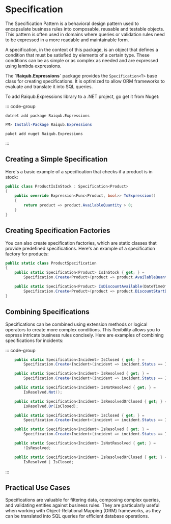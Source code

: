 # Specification

The Specification Pattern is a behavioral design pattern used to encapsulate business rules into composable, reusable and testable objects. This pattern is often used in domains where queries or validation rules need to be expressed in a more readable and maintainable form.

A specification, in the context of this package, is an object that defines a condition that must be satisfied by elements of a certain type. These conditions can be as simple or as complex as needed and are expressed using lambda expressions.

The **\`Raiqub.Expressions\`** package provides the `Specification<T>` base class for creating specifications. It is optimized to allow ORM frameworks to evaluate and translate it into SQL queries.

To add Raiqub.Expressions library to a .NET project, go get it from Nuget:

::: code-group

```shell [.NET CLI]
dotnet add package Raiqub.Expressions
```

```powershell [Powershell]
PM> Install-Package Raiqub.Expressions
```

```shell [Paket]
paket add nuget Raiqub.Expressions
```

:::

## Creating a Simple Specification

Here's a basic example of a specification that checks if a product is in stock:

```csharp
public class ProductIsInStock : Specification<Product>
{
    public override Expression<Func<Product, bool>> ToExpression()
    {
        return product => product.AvailableQuantity > 0;
    }
}
```

## Creating Specification Factories

You can also create specification factories, which are static classes that provide predefined specifications. Here's an example of a specification factory for products:

```csharp
public static class ProductSpecification
{
    public static Specification<Product> IsInStock { get; } =
        Specification.Create<Product>(product => product.AvailableQuantity > 0);

    public static Specification<Product> IsDiscountAvailable(DateTimeOffset now) =>
        Specification.Create<Product>(product => product.DiscountStartDate <= now && now <= product.DiscountEndDate);
}
```

## Combining Specifications

Specifications can be combined using extension methods or logical operators to create more complex conditions. This flexibility allows you to express intricate business rules concisely. Here are examples of combining specifications for incidents:

::: code-group

```csharp [Extension Methods]
    public static Specification<Incident> IsClosed { get; } =
        Specification.Create<Incident>(incident => incident.Status == IncidentStatus.Closed);

    public static Specification<Incident> IsResolved { get; } =
        Specification.Create<Incident>(incident => incident.Status == IncidentStatus.Resolved);

    public static Specification<Incident> IsNotResolved { get; } =
        IsResolved.Not();

    public static Specification<Incident> IsResolvedOrClosed { get; } =
        IsResolved.Or(IsClosed);
```

```csharp [Logical Operators]
    public static Specification<Incident> IsClosed { get; } =
        Specification.Create<Incident>(incident => incident.Status == IncidentStatus.Closed);

    public static Specification<Incident> IsResolved { get; } =
        Specification.Create<Incident>(incident => incident.Status == IncidentStatus.Resolved);

    public static Specification<Incident> IsNotResolved { get; } =
        !IsResolved;

    public static Specification<Incident> IsResolvedOrClosed { get; } =
        IsResolved | IsClosed;
```

:::

## Practical Use Cases

Specifications are valuable for filtering data, composing complex queries, and validating entities against business rules. They are particularly useful when working with Object-Relational Mapping (ORM) frameworks, as they can be translated into SQL queries for efficient database operations.